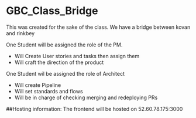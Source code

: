# GBC_Class_Bridge

This was created for the sake of the class. We have a bridge between kovan and rinkbey

One Student will be assigned the role of the PM.
* Will Create User stories and tasks then assign them
* Will craft the direction of the product

One Student wil be assigned the role of Architect
* Will create Pipeline
* Will set standards and flows
* Will be in charge of checking merging and redeploying PRs

##Hosting information:
The frontend will be hosted on 52.60.78.175:3000
